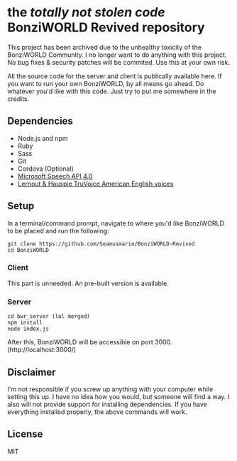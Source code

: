 # the *totally not stolen code* BonziWORLD Revived repository

This project has been archived due to the unhealthy toxicity of the BonziWORLD Community. I no longer want to do anything with this project.
No bug fixes & security patches will be commited. Use this at your own risk.

All the source code for the server and client is publically available here. If you want to run your own BonziWORLD, by all means go ahead. Do whatever you'd like with this code. Just try to put me somewhere in the credits.

## Dependencies
- Node.js and npm
- Ruby
- Sass
- Git
- Cordova (Optional)
- [Microsoft Speech API 4.0](https://github.com/TETYYS/SAPI4/blob/master/spchapi.exe?raw=true)
- [Lernout & Hauspie TruVoice American English voices](https://github.com/TETYYS/SAPI4/raw/master/tv_enua.exe?raw=true)

## Setup
In a terminal/command prompt, navigate to where you'd like BonziWORLD to be placed and run the following:
```
git clone https://github.com/Seamusmario/BonziWORLD-Revived
cd BonziWORLD
```

### Client
This part is unneeded. An pre-built version is available.

### Server
```
cd bwr_server (lol merged)
npm install
node index.js
```
After this, BonziWORLD will be accessible on port 3000. (http://localhost:3000/)

## Disclaimer
I'm not responsible if you screw up anything with your computer while setting this up. I have no idea how you would, but someone will find a way. I also will not provide support for installing dependencies. If you have everything installed properly, the above commands will work.

## License
MIT
